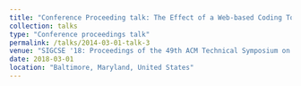 ```yaml
---
title: "Conference Proceeding talk: The Effect of a Web-based Coding Tool with Automatic Feedback on Students' Performance and Perceptions "
collection: talks
type: "Conference proceedings talk"
permalink: /talks/2014-03-01-talk-3
venue: "SIGCSE '18: Proceedings of the 49th ACM Technical Symposium on Computer Science Education"
date: 2018-03-01
location: "Baltimore, Maryland, United States"
---
```

